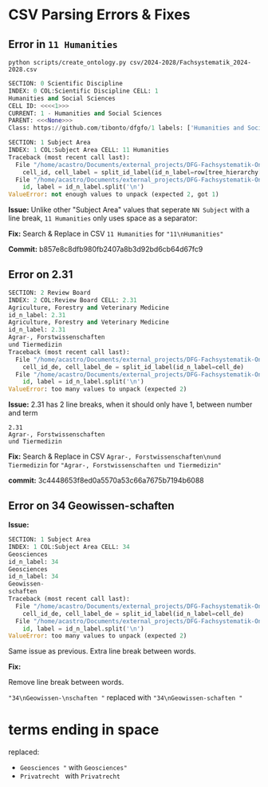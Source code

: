 # CSV Parsing Errors & Fixes

## Error in `11 Humanities`


`python scripts/create_ontology.py csv/2024-2028/Fachsystematik_2024-2028.csv`

```python
SECTION: 0 Scientific Discipline
INDEX: 0 COL:Scientific Discipline CELL: 1 
Humanities and Social Sciences
CELL ID: <<<<1>>>
CURRENT: 1 - Humanities and Social Sciences
PARENT: <<<None>>>
Class: https://github.com/tibonto/dfgfo/1 labels: ['Humanities and Social Sciences', 'Geistes- und Sozialwissenschaften']

SECTION: 1 Subject Area
INDEX: 1 COL:Subject Area CELL: 11 Humanities
Traceback (most recent call last):
  File "/home/acastro/Documents/external_projects/DFG-Fachsystematik-Ontology/scripts/create_ontology.py", line 96, in <module>
    cell_id, cell_label = split_id_label(id_n_label=row[tree_hierarchy[index]])
  File "/home/acastro/Documents/external_projects/DFG-Fachsystematik-Ontology/scripts/create_ontology.py", line 34, in split_id_label
    id, label = id_n_label.split('\n')
ValueError: not enough values to unpack (expected 2, got 1)
```

**Issue:**
Unlike other "Subject Area" values that seperate `NN Subject` with a line break, `11 Humanities` only uses space as a separator:

**Fix:**
Search & Replace in CSV `11 Humanities` for `"11\nHumanities"`

**Commit:** b857e8c8dfb980fb2407a8b3d92bd6cb64d67fc9

## Error on 2.31

```python
SECTION: 2 Review Board
INDEX: 2 COL:Review Board CELL: 2.31
Agriculture, Forestry and Veterinary Medicine
id_n_label: 2.31
Agriculture, Forestry and Veterinary Medicine
id_n_label: 2.31
Agrar-, Forstwissenschaften 
und Tiermedizin
Traceback (most recent call last):
  File "/home/acastro/Documents/external_projects/DFG-Fachsystematik-Ontology/scripts/create_ontology.py", line 99, in <module>
    cell_id_de, cell_label_de = split_id_label(id_n_label=cell_de)
  File "/home/acastro/Documents/external_projects/DFG-Fachsystematik-Ontology/scripts/create_ontology.py", line 35, in split_id_label
    id, label = id_n_label.split('\n')
ValueError: too many values to unpack (expected 2)
```

**Issue:** 2.31 has 2 line breaks, when it should only have 1, between number and term
```
2.31
Agrar-, Forstwissenschaften 
und Tiermedizin
```

**Fix:**
Search & Replace in CSV `Agrar-, Forstwissenschaften\nund Tiermedizin` for `"Agrar-, Forstwissenschaften und Tiermedizin"`

**commit:** 3c4448653f8ed0a5570a53c66a7675b7194b6088


## Error on 34 Geowissen-schaften

**Issue:**

```python
SECTION: 1 Subject Area
INDEX: 1 COL:Subject Area CELL: 34
Geosciences 
id_n_label: 34
Geosciences 
id_n_label: 34
Geowissen-
schaften 
Traceback (most recent call last):
  File "/home/acastro/Documents/external_projects/DFG-Fachsystematik-Ontology/scripts/create_ontology.py", line 99, in <module>
    cell_id_de, cell_label_de = split_id_label(id_n_label=cell_de)
  File "/home/acastro/Documents/external_projects/DFG-Fachsystematik-Ontology/scripts/create_ontology.py", line 35, in split_id_label
    id, label = id_n_label.split('\n')
ValueError: too many values to unpack (expected 2)
```

Same issue as previous. Extra line break between words.

**Fix:**

Remove line break between words.

`"34\nGeowissen-\nschaften "`  replaced with `"34\nGeowissen-schaften "` 

# terms ending in space

replaced:
* `Geosciences "` with `Geosciences"`
* `Privatrecht ` with `Privatrecht`